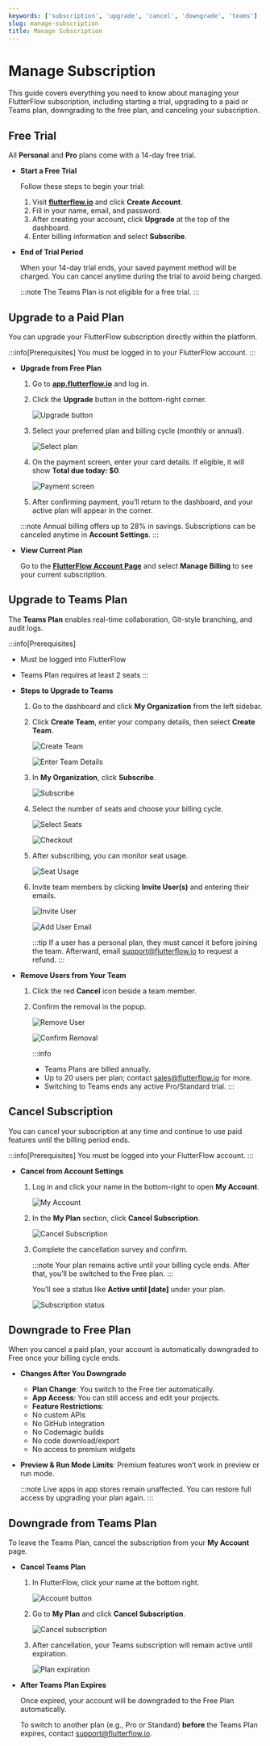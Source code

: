 ```yaml
---
keywords: ['subscription', 'upgrade', 'cancel', 'downgrade', 'teams']
slug: manage-subscription
title: Manage Subscription
---
```


# Manage Subscription

This guide covers everything you need to know about managing your FlutterFlow subscription, including starting a trial, upgrading to a paid or Teams plan, downgrading to the free plan, and canceling your subscription.


## Free Trial

All **Personal** and **Pro** plans come with a 14-day free trial.

   - **Start a Free Trial**

      Follow these steps to begin your trial:

      1. Visit **[flutterflow.io](https://flutterflow.io)** and click **Create Account**.
      2. Fill in your name, email, and password.
      3. After creating your account, click **Upgrade** at the top of the dashboard.
      4. Enter billing information and select **Subscribe**.

   - **End of Trial Period**

      When your 14-day trial ends, your saved payment method will be charged. You can cancel anytime during the trial to avoid being charged.

      :::note
      The Teams Plan is not eligible for a free trial.
      :::


## Upgrade to a Paid Plan

   You can upgrade your FlutterFlow subscription directly within the platform.

   :::info[Prerequisites]
   You must be logged in to your FlutterFlow account.
   :::

   - **Upgrade from Free Plan**

      1. Go to **[app.flutterflow.io](https://app.flutterflow.io)** and log in.
      2. Click the **Upgrade** button in the bottom-right corner.

         ![Upgrade button](../imgs/20250430121445951298.png)

      3. Select your preferred plan and billing cycle (monthly or annual).

         ![Select plan](../imgs/20250430121446291042.png)

      4. On the payment screen, enter your card details. If eligible, it will show **Total due today: $0**.

         ![Payment screen](../imgs/20250430121446674539.png)

      5. After confirming payment, you’ll return to the dashboard, and your active plan will appear in the corner.

      :::note
      Annual billing offers up to 28% in savings. Subscriptions can be canceled anytime in **Account Settings**.
      :::

   - **View Current Plan**

      Go to the **[FlutterFlow Account Page](https://app.flutterflow.io/account)** and select **Manage Billing** to see your current subscription.


## Upgrade to Teams Plan

   The **Teams Plan** enables real-time collaboration, Git-style branching, and audit logs.

   :::info[Prerequisites]
   - Must be logged into FlutterFlow
   - Teams Plan requires at least 2 seats
   :::

   - **Steps to Upgrade to Teams**

      1. Go to the dashboard and click **My Organization** from the left sidebar.
      2. Click **Create Team**, enter your company details, then select **Create Team**.

         ![Create Team](../imgs/20250430121154645490.png)  

         ![Enter Team Details](../imgs/20250430121154913363.png)

      3. In **My Organization**, click **Subscribe**.

         ![Subscribe](../imgs/20250430121155202031.png)

      4. Select the number of seats and choose your billing cycle.

         ![Select Seats](../imgs/20250430121155482344.png)

         ![Checkout](../imgs/20250430121155700067.png)

      5. After subscribing, you can monitor seat usage.

         ![Seat Usage](../imgs/20250430121155912037.png)

      6. Invite team members by clicking **Invite User(s)** and entering their emails.

         ![Invite User](../imgs/20250430121156186230.png) 

         ![Add User Email](../imgs/20250430121156394370.png)

         :::tip
         If a user has a personal plan, they must cancel it before joining the team. Afterward, email [support@flutterflow.io](mailto:support@flutterflow.io) to request a refund.
         :::

   - **Remove Users from Your Team**

      1. Click the red **Cancel** icon beside a team member.
      2. Confirm the removal in the popup.

         ![Remove User](../imgs/20250430121156553720.png) 

         ![Confirm Removal](../imgs/20250430121156726199.png)

         :::info
         - Teams Plans are billed annually.
         - Up to 20 users per plan; contact [sales@flutterflow.io](mailto:sales@flutterflow.io) for more.
         - Switching to Teams ends any active Pro/Standard trial.
         :::


## Cancel Subscription

   You can cancel your subscription at any time and continue to use paid features until the billing period ends.

   :::info[Prerequisites]
   You must be logged into your FlutterFlow account.
   :::

   - **Cancel from Account Settings**

      1. Log in and click your name in the bottom-right to open **My Account**.

         ![My Account](../imgs/20250430121447310219.png)

      2. In the **My Plan** section, click **Cancel Subscription**.

         ![Cancel Subscription](../imgs/20250430121447630867.png)

      3. Complete the cancellation survey and confirm.

         :::note
         Your plan remains active until your billing cycle ends. After that, you’ll be switched to the Free plan.
         :::

         You’ll see a status like **Active until [date]** under your plan.

         ![Subscription status](../imgs/20250430121447869708.png)

## Downgrade to Free Plan

   When you cancel a paid plan, your account is automatically downgraded to Free once your billing cycle ends.

   - **Changes After You Downgrade**

      - **Plan Change**: You switch to the Free tier automatically.
      - **App Access**: You can still access and edit your projects.
      - **Feature Restrictions**:
      - No custom APIs
      - No GitHub integration
      - No Codemagic builds
      - No code download/export
      - No access to premium widgets

   - **Preview & Run Mode Limits**: Premium features won’t work in preview or run mode.

      :::note
      Live apps in app stores remain unaffected. You can restore full access by upgrading your plan again.
      :::


## Downgrade from Teams Plan

   To leave the Teams Plan, cancel the subscription from your **My Account** page.

   - **Cancel Teams Plan**

      1. In FlutterFlow, click your name at the bottom right.

         ![Account button](../imgs/20250430121153659010.png)

      2. Go to **My Plan** and click **Cancel Subscription**.

         ![Cancel subscription](../imgs/20250430121153891955.png)

      3. After cancellation, your Teams subscription will remain active until expiration.

         ![Plan expiration](../imgs/20250430121154120311.png)

   - **After Teams Plan Expires**

      Once expired, your account will be downgraded to the Free Plan automatically.

      To switch to another plan (e.g., Pro or Standard) **before** the Teams Plan expires, contact [support@flutterflow.io](mailto:support@flutterflow.io).

